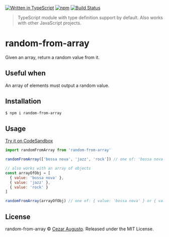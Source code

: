[![Written in TypeScript](https://img.shields.io/badge/TypeScript-100%25-blue.svg)](https://github.com/cezaraugusto/random-from-array) [![npm](https://img.shields.io/npm/v/random-from-array.svg)]() [![Build Status](https://travis-ci.org/cezaraugusto/random-from-array.svg?branch=master)](https://travis-ci.org/cezaraugusto/random-from-array)

> TypeScript module with type definition support by default. Also works with other JavaScript projects.

# random-from-array

Given an array, return a random value from it.

## Useful when

An array of elements must output a random value.

## Installation

```sh
$ npm i random-from-array
```

## Usage

[Try it on CodeSandbox](https://codesandbox.io/s/20pp8xjlor)

```js
import randomFromArray from 'random-from-array'

randomFromArray(['bossa nova', 'jazz', 'rock']) // one of: 'bossa nova' or 'jazz' or 'rock'

// also works with an array of objects
const arrayOfObj = [
  { value: 'bossa nova' },
  { value: 'jazz' },
  { value: 'rock' }
]

randomFromArray(arrayOfObj) // one of: { value: 'bossa nova' } or { value: 'jazz' } or { value: 'rock' }
```

## License

random-from-array © [Cezar Augusto](https://twitter.com/cezaraugusto). Released under the MIT License.
